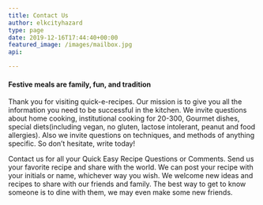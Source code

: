 ```yaml
---
title: Contact Us
author: elkcityhazard
type: page
date: 2019-12-16T17:44:40+00:00
featured_image: /images/mailbox.jpg
api: 

---
```

#### Festive meals are family, fun, and tradition

Thank you for visiting quick-e-recipes. Our mission is to give you all the information you need to be successful in the kitchen. We invite questions about home cooking, institutional cooking for 20-300, Gourmet dishes, special diets(including vegan, no gluten, lactose intolerant, peanut and food allergies). Also we invite questions on techniques, and methods of anything specific. So don&#8217;t hesitate, write today!


Contact us for all your Quick Easy Recipe Questions or Comments. Send us your favorite recipe and share with the world. We can post your recipe with your initials or name, whichever way you wish. We welcome new ideas and recipes to share with our friends and family. The best way to get to know someone is to dine with them, we may even make some new friends.